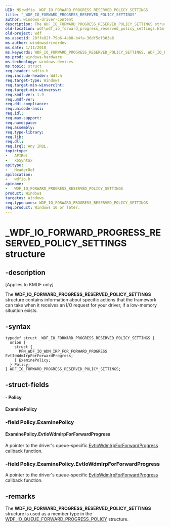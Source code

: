 ```yaml
---
UID: NS:wdfio._WDF_IO_FORWARD_PROGRESS_RESERVED_POLICY_SETTINGS
title: "_WDF_IO_FORWARD_PROGRESS_RESERVED_POLICY_SETTINGS"
author: windows-driver-content
description: The WDF_IO_FORWARD_PROGRESS_RESERVED_POLICY_SETTINGS structure contains information about specific actions that the framework can take when it receives an I/O request for your driver, if a low-memory situation exists.
old-location: wdf\wdf_io_forward_progress_reserved_policy_settings.htm
old-project: wdf
ms.assetid: 28ffe82f-79b6-4a00-b4fa-36df5df303a6
ms.author: windowsdriverdev
ms.date: 1/11/2018
ms.keywords: WDF_IO_FORWARD_PROGRESS_RESERVED_POLICY_SETTINGS, WDF_IO_FORWARD_PROGRESS_RESERVED_POLICY_SETTINGS structure, kmdf.wdf_io_forward_progress_reserved_policy_settings, DFQueueObjectRef_47fb2461-dada-4f4e-aba8-91759b3092ea.xml, wdfio/WDF_IO_FORWARD_PROGRESS_RESERVED_POLICY_SETTINGS, wdf.wdf_io_forward_progress_reserved_policy_settings, _WDF_IO_FORWARD_PROGRESS_RESERVED_POLICY_SETTINGS
ms.prod: windows-hardware
ms.technology: windows-devices
ms.topic: struct
req.header: wdfio.h
req.include-header: Wdf.h
req.target-type: Windows
req.target-min-winverclnt: 
req.target-min-winversvr: 
req.kmdf-ver: 1.9
req.umdf-ver: 
req.ddi-compliance: 
req.unicode-ansi: 
req.idl: 
req.max-support: 
req.namespace: 
req.assembly: 
req.type-library: 
req.lib: 
req.dll: 
req.irql: Any IRQL.
topictype:
-	APIRef
-	kbSyntax
apitype:
-	HeaderDef
apilocation:
-	wdfio.h
apiname:
-	WDF_IO_FORWARD_PROGRESS_RESERVED_POLICY_SETTINGS
product: Windows
targetos: Windows
req.typenames: WDF_IO_FORWARD_PROGRESS_RESERVED_POLICY_SETTINGS
req.product: Windows 10 or later.
---
```


# _WDF_IO_FORWARD_PROGRESS_RESERVED_POLICY_SETTINGS structure


## -description


<p class="CCE_Message">[Applies to KMDF only]

The <b>WDF_IO_FORWARD_PROGRESS_RESERVED_POLICY_SETTINGS</b> structure contains information about specific actions that the framework can take when it receives an I/O request for your driver, if a low-memory situation exists.


## -syntax


````
typedef struct _WDF_IO_FORWARD_PROGRESS_RESERVED_POLICY_SETTINGS {
  union {
    struct {
      PFN_WDF_IO_WDM_IRP_FOR_FORWARD_PROGRESS EvtIoWdmIrpForForwardProgress;
    } ExaminePolicy;
  } Policy;
} WDF_IO_FORWARD_PROGRESS_RESERVED_POLICY_SETTINGS;
````


## -struct-fields




#### - Policy



#### ExaminePolicy



### -field Policy.ExaminePolicy



#### ExaminePolicy.EvtIoWdmIrpForForwardProgress

A pointer to the driver's queue-specific <a href="..\wdfio\nc-wdfio-evt_wdf_io_wdm_irp_for_forward_progress.md">EvtIoWdmIrpForForwardProgress</a> callback function.


### -field Policy.ExaminePolicy.EvtIoWdmIrpForForwardProgress

A pointer to the driver's queue-specific <a href="..\wdfio\nc-wdfio-evt_wdf_io_wdm_irp_for_forward_progress.md">EvtIoWdmIrpForForwardProgress</a> callback function.


## -remarks


The <b>WDF_IO_FORWARD_PROGRESS_RESERVED_POLICY_SETTINGS</b> structure is used as a member type in the <a href="..\wdfio\ns-wdfio-_wdf_io_queue_forward_progress_policy.md">WDF_IO_QUEUE_FORWARD_PROGRESS_POLICY</a> structure.


